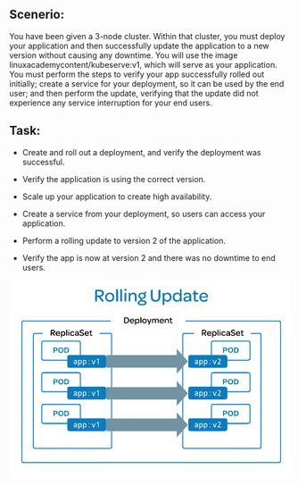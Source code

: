 ## Scenerio:

You have been given a 3-node cluster. Within that cluster, you must deploy your application and then successfully update the application to a new version without causing any downtime. 
You will use the image linuxacademycontent/kubeserve:v1, which will serve as your application. 
You must perform the steps to verify your app successfully rolled out initially; create a service for your deployment, so it can be used by the end user; and then perform the update, verifying that the update did not experience any service interruption for your end users. 

## Task:

* Create and roll out a deployment, and verify the deployment was successful.

* Verify the application is using the correct version.

* Scale up your application to create high availability.

* Create a service from your deployment, so users can access your application.

* Perform a rolling update to version 2 of the application.

* Verify the app is now at version 2 and there was no downtime to end users.

![](./img/CKA-LABS_%20Performing%20a%20Rolling%20Update%20of%20an%20Application%20in%20Kubernetes.png)